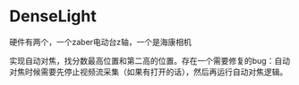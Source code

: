 ﻿# DenseLight
硬件有两个，一个zaber电动台z轴，一个是海康相机

实现自动对焦，找分数最高位置和第二高的位置。存在一个需要修复的bug：自动对焦时候需要先停止视频流采集（如果有打开的话），然后再运行自动对焦逻辑。
